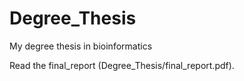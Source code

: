 # Degree_Thesis

My degree thesis in bioinformatics

Read the final_report (Degree_Thesis/final_report.pdf).
